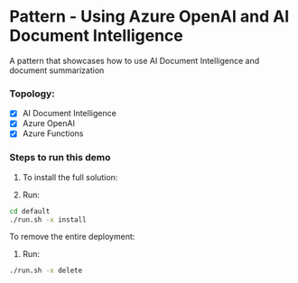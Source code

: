 # Pattern - Using Azure OpenAI and AI Document Intelligence
A pattern that showcases how to use AI Document Intelligence and document summarization


### Topology: 

 - [x] AI Document Intelligence
 - [x] Azure OpenAI
 - [x] Azure Functions

 ### Steps to run this demo

1. To install the full solution:

1. Run:
```bash
cd default
./run.sh -x install
```

To remove the entire deployment:

1. Run:

```bash
./run.sh -x delete
```
